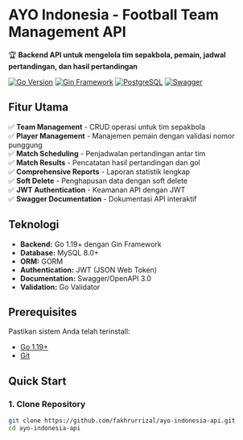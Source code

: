 # AYO Indonesia - Football Team Management API

🏆 **Backend API untuk mengelola tim sepakbola, pemain, jadwal pertandingan, dan hasil pertandingan**

[![Go Version](https://img.shields.io/badge/Go-1.19+-00ADD8?style=flat&logo=go)](https://golang.org)
[![Gin Framework](https://img.shields.io/badge/Gin-1.9+-00ADD8?style=flat&logo=go)](https://gin-gonic.com/)
[![PostgreSQL](https://img.shields.io/badge/PostgreSQL-13+-336791?style=flat&logo=postgresql&logoColor=white)](https://www.postgresql.org/)
[![Swagger](https://img.shields.io/badge/Swagger-API%20Docs-85EA2D?style=flat&logo=swagger)](https://swagger.io/)

## Fitur Utama

✅ **Team Management** - CRUD operasi untuk tim sepakbola  
✅ **Player Management** - Manajemen pemain dengan validasi nomor punggung  
✅ **Match Scheduling** - Penjadwalan pertandingan antar tim  
✅ **Match Results** - Pencatatan hasil pertandingan dan gol  
✅ **Comprehensive Reports** - Laporan statistik lengkap  
✅ **Soft Delete** - Penghapusan data dengan soft delete  
✅ **JWT Authentication** - Keamanan API dengan JWT  
✅ **Swagger Documentation** - Dokumentasi API interaktif  

## Teknologi

- **Backend:** Go 1.19+ dengan Gin Framework
- **Database:** MySQL 8.0+
- **ORM:** GORM
- **Authentication:** JWT (JSON Web Token)
- **Documentation:** Swagger/OpenAPI 3.0
- **Validation:** Go Validator

## Prerequisites

Pastikan sistem Anda telah terinstall:

- [Go 1.19+](https://golang.org/dl/)
- [Git](https://git-scm.com/)

## Quick Start

### 1. Clone Repository
```bash
git clone https://github.com/fakhrurrizal/ayo-indonesia-api.git
cd ayo-indonesia-api
